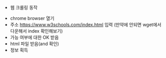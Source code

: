 * 웹 크롤링 동작
- chrome browser 열기
- 주소 https://www.w3schools.com/index.html 입력
(만약에 안되면 wget에서 다운해서 index 확인해보기)
- 가능 여부에 대한 OK 받음
- html 파일 받음(and 확인)
- 정보 획득